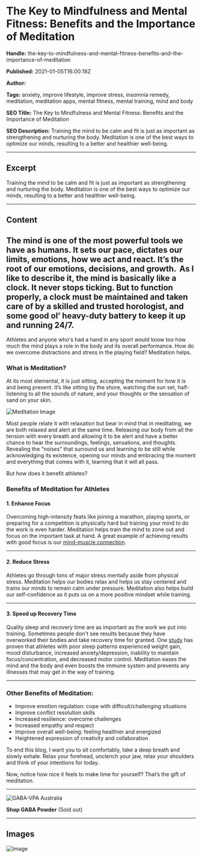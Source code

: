 # The Key to Mindfulness and Mental Fitness: Benefits and the Importance of Meditation

**Handle:** the-key-to-mindfulness-and-mental-fitness-benefits-and-the-importance-of-meditation

**Published:** 2021-01-05T16:00:18Z

**Author:**  

**Tags:** anxiety, improve lifestyle, improve stress, insomnia remedy, meditation, meditation apps, mental fitness, mental training, mind and body

**SEO Title:** The Key to Mindfulness and Mental Fitness: Benefits and the Importance of Meditation 

**SEO Description:** Training the mind to be calm and fit is just as important as strengthening and nurturing the body. Meditation is one of the best ways to optimize our minds, resulting to a better and healthier well-being. 

---

## Excerpt

Training the mind to be calm and fit is just as important as strengthening and nurturing the body. Meditation is one of the best ways to optimize our minds, resulting to a better and healthier well-being.

---

## Content

## The mind is one of the most powerful tools we have as humans. It sets our pace, dictates our limits, emotions, how we act and react. It’s the root of our emotions, decisions, and growth.  As I like to describe it, the mind is basically like a clock. It never stops ticking. But to function properly, a clock must be maintained and taken care of by a skilled and trusted horologist, and some good ol’ heavy-duty battery to keep it up and running 24/7. 

Athletes and anyone who's had a hand in any sport would know too how much the mind plays a role in the body and its overall performance. How do we overcome distractions and stress in the playing field? Meditation helps.

### What is Meditation?

At its most elemental, it is just sitting, accepting the moment for how it is and being present. It’s like sitting by the shore, watching the sun set, half-listening to all the sounds of nature, and your thoughts or the sensation of sand on your skin.

![Meditation Image](https://i.shgcdn.com/55e9b482-332d-4566-9578-a716c04ae282/-/format/auto/-/preview/3000x3000/-/quality/lighter/)

Most people relate it with relaxation but bear in mind that in meditating, we are both relaxed and alert at the same time. Releasing our body from all the tension with every breath and allowing it to be alert and have a better chance to hear the surroundings, feelings, sensations, and thoughts. Revealing the “noises” that surround us and learning to be still while acknowledging its existence, opening our minds and embracing the moment and everything that comes with it, learning that it will all pass. 

But how does it benefit athletes?

### Benefits of Meditation for Athletes

#### 1. Enhance Focus

Overcoming high-intensity feats like joining a marathon, playing sports, or preparing for a competition is physically hard but training your mind to do the work is even harder. Meditation helps train the mind to zone out and focus on the important task at hand. A great example of achieving results with good focus is our [mind-muscle connection](https://www.vpa.com.au/blogs/featured-articles/mind-muscle-connection?_pos=1&_sid=d7afaece4&_ss=r).

---

#### 2. Reduce Stress

Athletes go through tons of major stress mentally aside from physical stress. Meditation helps our bodies relax and helps us stay centered and trains our minds to remain calm under pressure. Meditation also helps build our self-confidence as it puts us on a more positive mindset while training.

---

#### 3. Speed up Recovery Time

Quality sleep and recovery time are as important as the work we put into training. Sometimes people don't see results because they have overworked their bodies and take recovery time for granted. One [study](https://academic.oup.com/sleep?pid=28194) has proven that athletes with poor sleep patterns experienced weight gain, mood disturbance, increased anxiety/depression, inability to maintain focus/concentration, and decreased motor control. Meditation eases the mind and the body and even boosts the immune system and prevents any illnesses that may get in the way of training.

---

### Other Benefits of Meditation:

- Improve emotion regulation: cope with difficult/challenging situations
- Improve conflict resolution skills
- Increased resilience: overcome challenges
- Increased empathy and respect
- Improve overall well-being: feeling healthier and energized
- Heightened expression of creativity and collaboration

To end this blog, I want you to sit comfortably, take a deep breath and slowly exhale. Relax your forehead, unclench your jaw, relax your shoulders and think of your intentions for today. 

Now, notice how nice it feels to make time for yourself? That’s the gift of meditation.

---

![GABA-VPA Australia](https://i.shgcdn.com/55e9b482-332d-4566-9578-a716c04ae282/-/format/auto/-/preview/3000x3000/-/quality/lighter/)

**Shop GABA Powder** (Sold out)

---

## Images

![Image](undefined)

